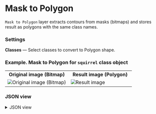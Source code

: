 # Mask to Polygon

`Mask to Polygon` layer extracts contours from masks (bitmaps) and stores result as polygons with the same class names.

### Settings

**Classes** — Select classes to convert to Polygon shape.

### Example. Mask to Polygon for `squirrel` class object

<table>
<tr>
<td style="text-align:center; width:50%"><strong>Original image (Bitmap)</strong></td>
<td style="text-align:center; width:50%"><strong>Result image (Polygon)</strong></td>
</tr>
<tr>
<td> <img src="https://github.com/supervisely-ecosystem/ml-nodes/assets/79905215/5ac14178-2aa3-4da1-8d3f-b780cb5ed519" alt="Original image (Bitmap)" /> </td>
<td> <img src="https://github.com/supervisely-ecosystem/ml-nodes/assets/79905215/3a99af70-52a6-4a21-a45d-1d1bef0d0762" alt="Result image" /> </td>
</tr>
</table>

### JSON view

<details>
  <summary>JSON view</summary>
  <pre>
{
  "action": "find_contours",
  "src": ["$images_project_12"],
  "dst": "$find_contours_18",
  "settings": {
    "classes_mapping": {
      "cat": "cat_contours",
      "squirrel": "squirrel_contours"
    }
  }
}
  </pre>
</details>
